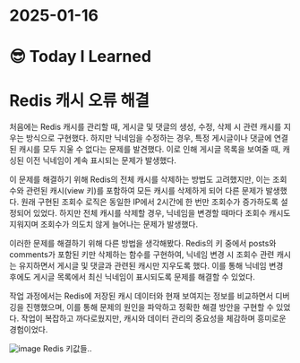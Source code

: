 # 2025-01-16

# :sunglasses: Today I Learned
# Redis 캐시 오류 해결
처음에는 Redis 캐시를 관리할 때, 게시글 및 댓글의 생성, 수정, 삭제 시 관련 캐시를 지우는 방식으로 구현했다. 하지만 닉네임을 수정하는 경우, 특정 게시글이나 댓글에 연결된 캐시를 모두 지울 수 없다는 문제를 발견했다. 이로 인해 게시글 목록을 보여줄 때, 캐싱된 이전 닉네임이 계속 표시되는 문제가 발생했다.

이 문제를 해결하기 위해 Redis의 전체 캐시를 삭제하는 방법도 고려했지만, 이는 조회수와 관련된 캐시(view 키)를 포함하여 모든 캐시를 삭제하게 되어 다른 문제가 발생했다. 원래 구현된 조회수 로직은 동일한 IP에서 2시간에 한 번만 조회수가 증가하도록 설정되어 있었다. 하지만 전체 캐시를 삭제할 경우, 닉네임을 변경할 때마다 조회수 캐시도 지워지며 조회수가 의도치 않게 늘어나는 문제가 발생했다.

이러한 문제를 해결하기 위해 다른 방법을 생각해봤다. Redis의 키 중에서 posts와 comments가 포함된 키만 삭제하는 함수를 구현하여, 닉네임 변경 시 조회수 관련 캐시는 유지하면서 게시글 및 댓글과 관련된 캐시만 지우도록 했다. 이를 통해 닉네임 변경 후에도 게시글 목록에서 최신 닉네임이 표시되도록 문제를 해결할 수 있었다.

작업 과정에서는 Redis에 저장된 캐시 데이터와 현재 보여지는 정보를 비교하면서 디버깅을 진행했으며, 이를 통해 문제의 원인을 파악하고 정확한 해결 방안을 구현할 수 있었다. 작업이 복잡하고 까다로웠지만, 캐시와 데이터 관리의 중요성을 체감하며 흥미로운 경험이었다.

![image](https://github.com/user-attachments/assets/e5c83baa-7f46-4b7d-ac0a-56f468943d36)
Redis 키값들..
